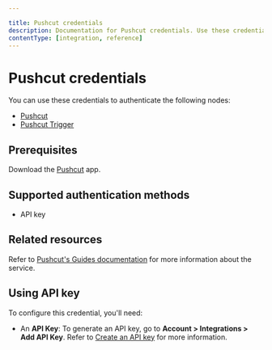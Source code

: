 ```yaml
---

title: Pushcut credentials
description: Documentation for Pushcut credentials. Use these credentials to authenticate Pushcut in n8n, a workflow automation platform.
contentType: [integration, reference]
---
```


# Pushcut credentials

You can use these credentials to authenticate the following nodes:

- [Pushcut](/integrations/builtin/app-nodes/n8n-nodes-base.pushcut.md)
- [Pushcut Trigger](/integrations/builtin/trigger-nodes/n8n-nodes-base.pushcuttrigger.md)

## Prerequisites

Download the [Pushcut](https://www.pushcut.io) app.

## Supported authentication methods

- API key

## Related resources

Refer to [Pushcut's Guides documentation](https://www.pushcut.io/guides) for more information about the service.

## Using API key

To configure this credential, you'll need:

- An **API Key**: To generate an API key, go to **Account > Integrations > Add API Key**. Refer to [Create an API key](https://www.pushcut.io/guides/homekit-api-schedule-cancel#step_2) for more information.

